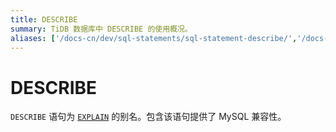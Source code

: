 ```yaml
---
title: DESCRIBE
summary: TiDB 数据库中 DESCRIBE 的使用概况。
aliases: ['/docs-cn/dev/sql-statements/sql-statement-describe/','/docs-cn/dev/reference/sql/statements/describe/']
---
```


# DESCRIBE

`DESCRIBE` 语句为 [`EXPLAIN`](/sql-statements/sql-statement-explain.md) 的别名。包含该语句提供了 MySQL 兼容性。
